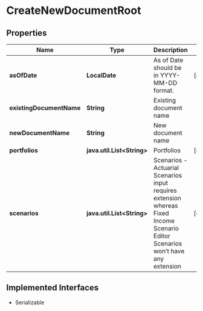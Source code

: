 

# CreateNewDocumentRoot


## Properties

Name | Type | Description | Notes
------------ | ------------- | ------------- | -------------
**asOfDate** | **LocalDate** | As of Date should be in YYYY-MM-DD format. |  [optional]
**existingDocumentName** | **String** | Existing document name | 
**newDocumentName** | **String** | New document name | 
**portfolios** | **java.util.List&lt;String&gt;** | Portfolios |  [optional]
**scenarios** | **java.util.List&lt;String&gt;** | Scenarios - Actuarial Scenarios input requires extension whereas Fixed Income Scenario Editor Scenarios won’t have any extension  |  [optional]


## Implemented Interfaces

* Serializable


